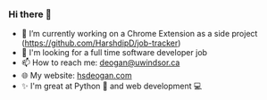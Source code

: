 ### Hi there 👋

- 🔭 I’m currently working on a Chrome Extension as a side project (https://github.com/HarshdipD/job-tracker)
- 💼 I'm looking for a full time software developer job 
- 📫 How to reach me: deogan@uwindsor.ca
- 🌐 My website: <a href="https://www.hsdeogan.com">hsdeogan.com</a>
- ✨ I'm great at Python 🐍 and web development 💻 

<!-- [![My GitHub stats](https://github-readme-stats.vercel.app/api?username=HarshdipD&count_private=true&show_icons=true&include_all_commits=true&theme=merko)](https://github.com/HarshdipD/github-readme-stats)
-->
<!--
 [![Top Langs](https://github-readme-stats.vercel.app/api/top-langs/?username=HarshdipD&layout=compact&theme=merko)](https://github.com/HarshdipD/github-readme-stats)
-->

